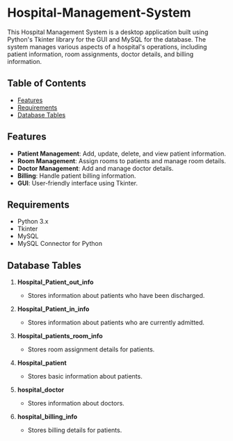 # Hospital-Management-System
This Hospital Management System is a desktop application built using Python's Tkinter library for the GUI and MySQL for the database. The system manages various aspects of a hospital's operations, including patient information, room assignments, doctor details, and billing information.

## Table of Contents
- [Features](#features)
- [Requirements](#requirements)
- [Database Tables](#database-tables)


## Features
- **Patient Management**: Add, update, delete, and view patient information.
- **Room Management**: Assign rooms to patients and manage room details.
- **Doctor Management**: Add and manage doctor details.
- **Billing**: Handle patient billing information.
- **GUI**: User-friendly interface using Tkinter.

## Requirements
- Python 3.x
- Tkinter
- MySQL
- MySQL Connector for Python

## Database Tables
1. **Hospital_Patient_out_info**
    - Stores information about patients who have been discharged.

2. **Hospital_Patient_in_info**
    - Stores information about patients who are currently admitted.

3. **Hospital_patients_room_info**
    - Stores room assignment details for patients.

4. **Hospital_patient**
    - Stores basic information about patients.

5. **hospital_doctor**
    - Stores information about doctors.

6. **hospital_billing_info**
    - Stores billing details for patients.

